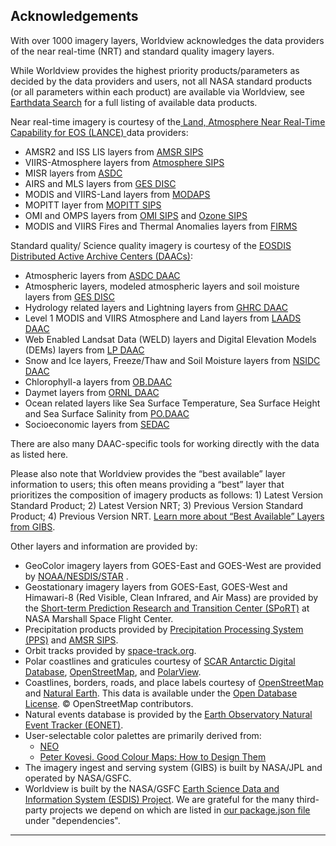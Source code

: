 <h2>Acknowledgements</h2>
<p>With over 1000 imagery layers, Worldview acknowledges the data providers of the near real-time (NRT) and standard
        quality imagery layers.</p>
<p>While Worldview provides the highest priority products/parameters as decided by the data providers and users, not
        all NASA standard products (or all parameters within each product) are available via Worldview, see <a
                href="https://search.earthdata.nasa.gov/">Earthdata Search</a> for a full listing of available data
        products.</p>
<p>Near real-time imagery is courtesy of the<a href="https://earthdata.nasa.gov/earth-observation-data/near-real-time"
                target="_blank" rel="noopener noreferrer"> Land, Atmosphere Near Real-Time Capability for EOS (LANCE)
        </a>data providers:
</p>
<ul>
        <li>AMSR2 and ISS LIS layers from <a
                        href="https://earthdata.nasa.gov/eosdis/science-system-description/eosdis-components/lance/about-amsr2-sips"
                        target="_blank" rel="noopener noreferrer">AMSR SIPS</a> </li>
        <li>VIIRS-Atmosphere layers from <a href="https://earthdata.nasa.gov/atmosphere-sips" target="_blank"
                        rel="noopener noreferrer">Atmosphere SIPS</a> </li>
        <li>MISR layers from <a href="https://earthdata.nasa.gov/eosdis/daacs/asdc" target="_blank"
                        rel="noopener noreferrer">ASDC</a> </li>
        <li>AIRS and MLS layers from <a
                        href="https://earthdata.nasa.gov/eosdis/science-system-description/eosdis-components/lance/about-ges-disc"
                        target="_blank" rel="noopener noreferrer">GES DISC</a> </li>
        <li>MODIS and VIIRS-Land layers from <a
                        href="https://earthdata.nasa.gov/eosdis/science-system-description/eosdis-components/lance/about-modaps"
                        target="_blank" rel="noopener noreferrer">MODAPS</a> </li>
        <li>MOPITT layer from <a href="https://earthdata.nasa.gov/eosdis/sips/sips-mopitt" target="_blank"
                        rel="noopener noreferrer">MOPITT SIPS</a> </li>
        <li>OMI and OMPS layers from <a
                        href="https://earthdata.nasa.gov/eosdis/science-system-description/eosdis-components/lance/about-omi-sips"
                        target="_blank" rel="noopener noreferrer">OMI SIPS</a> and <a
                        href="https://earthdata.nasa.gov/eosdis/science-system-description/eosdis-components/lance/about-ozone-sips"
                        target="_blank" rel="noopener noreferrer">Ozone SIPS</a> </li>
        <li>MODIS and VIIRS Fires and Thermal Anomalies layers from <a
                        href="https://earthdata.nasa.gov/earth-observation-data/near-real-time/firms" target="_blank"
                        rel="noopener noreferrer">FIRMS</a> </li>
</ul>
<p>Standard quality/ Science quality imagery is courtesy of the <a href="https://earthdata.nasa.gov/eosdis/daacs"
                target="_blank" rel="noopener noreferrer">EOSDIS Distributed Active Archive Centers (DAACs)</a>:</p>
<ul>
        <li>Atmospheric layers from <a href="https://earthdata.nasa.gov/eosdis/daacs/asdc" target="_blank"
                        rel="noopener noreferrer">ASDC DAAC</a></li>
        <li>Atmospheric layers, modeled atmospheric layers and soil moisture layers from <a
                        href="https://earthdata.nasa.gov/eosdis/daacs/gesdisc" target="_blank"
                        rel="noopener noreferrer">GES
                        DISC</a></li>
        <li>Hydrology related layers and Lightning layers from <a href="https://earthdata.nasa.gov/eosdis/daacs/ghrc"
                        target="_blank" rel="noopener noreferrer">GHRC DAAC</a></li>
        <li>Level 1 MODIS and VIIRS Atmosphere and Land layers from <a
                        href="https://earthdata.nasa.gov/eosdis/daacs/laads" target="_blank"
                        rel="noopener noreferrer">LAADS
                        DAAC</a></li>
        <li>Web Enabled Landsat Data (WELD) layers and Digital Elevation Models (DEMs) layers from <a
                        href="https://earthdata.nasa.gov/eosdis/daacs/lpdaac" target="_blank"
                        rel="noopener noreferrer">LP
                        DAAC</a></li>
        <li>Snow and Ice layers, Freeze/Thaw and Soil Moisture layers from <a
                        href="https://earthdata.nasa.gov/eosdis/daacs/nsidc" target="_blank"
                        rel="noopener noreferrer">NSIDC
                        DAAC</a></li>
        <li>Chlorophyll-a layers from <a href="https://earthdata.nasa.gov/eosdis/daacs/obdaac" target="_blank"
                        rel="noopener noreferrer">OB.DAAC</a></li>
        <li>Daymet layers from <a href="https://earthdata.nasa.gov/eosdis/daacs/ornl" target="_blank"
                        rel="noopener noreferrer">ORNL DAAC</a></li>
        <li>Ocean related layers like Sea Surface Temperature, Sea Surface Height and Sea Surface Salinity from <a
                        href="https://earthdata.nasa.gov/eosdis/daacs/podaac" target="_blank"
                        rel="noopener noreferrer">PO.DAAC</a></li>
        <li>Socioeconomic layers from <a href="https://earthdata.nasa.gov/eosdis/daacs/sedac" target="_blank"
                        rel="noopener noreferrer">SEDAC</a></li>
</ul>
<p>There are also many DAAC-specific tools for working directly with the data as listed here.</p>
<p>Please also note that Worldview provides the “best available” layer information to users; this often means
        providing a “best” layer that prioritizes the composition of imagery products as follows: 1) Latest Version
        Standard Product; 2) Latest Version NRT; 3) Previous Version Standard Product; 4) Previous Version NRT. <a
                href="https://nasa-gibs.github.io/gibs-api-docs/access-advanced-topics/#best-available-layers"
                target="_blank" rel="noopener noreferrer">Learn more about “Best Available” Layers from GIBS</a>.</p>
<p>Other layers and information are provided by:</p>
<ul>
        <li>GeoColor imagery layers from GOES-East and GOES-West are provided by <a
                        href="https://www.star.nesdis.noaa.gov/goes/" target="_blank"
                        rel="noopener noreferrer">NOAA/NESDIS/STAR</a> .</li>
        <li>Geostationary imagery layers from GOES-East, GOES-West and Himawari-8 (Red Visible, Clean Infrared, and Air
                Mass) are provided by the <a href="https://weather.msfc.nasa.gov/sport/" target="_blank"
                        rel="noopener noreferrer">Short-term Prediction Research and Transition Center (SPoRT)</a> at
                NASA
                Marshall Space Flight Center.</li>
        <li>Precipitation products provided by <a href="https://pps.gsfc.nasa.gov/" target="_blank"
                        rel="noopener noreferrer">Precipitation Processing System (PPS)</a> and <a
                        href="https://earthdata.nasa.gov/eosdis/science-system-description/eosdis-components/lance/about-amsr2-sips"
                        target="_blank" rel="noopener noreferrer">AMSR SIPS</a>.</li>
        <li>Orbit tracks provided by <a href="https://www.space-track.org" target="_blank"
                        rel="noopener noreferrer">space-track.org</a>.</li>
        <li>Polar coastlines and graticules courtesy of <a href="https://www.add.scar.org/" target="_blank"
                        rel="noopener noreferrer">SCAR Antarctic Digital Database</a>, <a
                        href="https://www.openstreetmap.org/" target="_blank"
                        rel="noopener noreferrer">OpenStreetMap</a>, and <a href="https://www.polarview.aq/"
                        target="_blank" rel="noopener noreferrer">PolarView</a>.</li>
        <li>Coastlines, borders, roads, and place labels courtesy of <a href="https://www.openstreetmap.org/"
                        target="_blank" rel="noopener noreferrer">OpenStreetMap</a> and <a
                        href="https://www.naturalearthdata.com/" target="_blank" rel="noopener noreferrer">Natural
                        Earth</a>.
                This data is available under the <a href="https://www.openstreetmap.org/copyright" target="_blank"
                        rel="noopener noreferrer">Open Database License</a>. © OpenStreetMap contributors.</li>
        <li>Natural events database is provided by the <a href="https://eonet.gsfc.nasa.gov/" target="_blank"
                        rel="noopener noreferrer">Earth Observatory Natural Event Tracker (EONET)</a>.</li>
        <li>User-selectable color palettes are primarily derived from:<ul>
                        <li><a href="https://neo.gsfc.nasa.gov/" target="_blank" rel="noopener noreferrer">NEO</a>
                        </li>
                        <li><a href="https://arxiv.org/abs/1509.03700" target="_blank" rel="noopener noreferrer">Peter
                                        Kovesi.
                                        Good Colour Maps: How to Design Them</a></li>
                </ul>
        </li>
        <li>The imagery ingest and serving system (GIBS) is built by NASA/JPL and operated by NASA/GSFC.</li>
        <li>Worldview is built by the NASA/GSFC <a href="https://earthdata.nasa.gov/esdis" target="_blank"
                        rel="noopener noreferrer">Earth Science Data and Information System (ESDIS) Project</a>. We are
                grateful
                for the many third-party projects we depend on which are listed in <a
                        href="https://github.com/nasa-gibs/worldview/blob/main/package.json" target="_blank"
                        rel="noopener noreferrer">our package.json file</a> under "dependencies".</li>
</ul>
<hr>